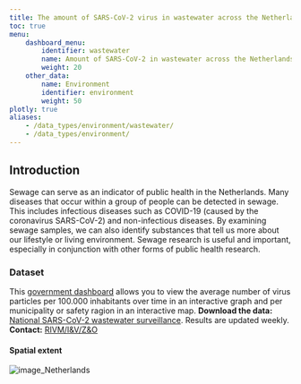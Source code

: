 ```yaml
---
title: The amount of SARS-CoV-2 virus in wastewater across the Netherlands
toc: true
menu:
    dashboard_menu:
        identifier: wastewater
        name: Amount of SARS-CoV-2 in wastewater across the Netherlands
        weight: 20
    other_data:
        name: Environment
        identifier: environment
        weight: 50
plotly: true
aliases:
    - /data_types/environment/wastewater/
    - /data_types/environment/
---
```


## Introduction

Sewage can serve as an indicator of public health in the Netherlands. Many diseases that occur within a group of people can be detected in sewage. This includes infectious diseases such as COVID-19 (caused by the coronavirus SARS-CoV-2) and non-infectious diseases. By examining sewage samples, we can also identify substances that tell us more about our lifestyle or living environment. Sewage research is useful and important, especially in conjunction with other forms of public health research.

### Dataset

This [government dashboard](https://coronadashboard.government.nl/landelijk/rioolwater) allows you to view the average number of virus particles per 100.000 inhabitants over time in an interactive graph and per municipality or safety ragion in an interactive map.
**Download the data:** [National SARS-CoV-2 wastewater surveillance](https://data.rivm.nl/meta/srv/eng/catalog.search;jsessionid=5C4F23F31DC8B4F5CF0DFE1849EA5BB3#/metadata/a2960b68-9d3f-4dc3-9485-600570cd52b9). Results are updated weekly.\
**Contact:** [RIVM/I&V/Z&O](mailto:afvalwatersurveillance@rivm.nl)

#### Spatial extent

![image_Netherlands](https://data.rivm.nl/meta/srv/api/records/a2960b68-9d3f-4dc3-9485-600570cd52b9/extents.png?mapsrs=epsg:3857&width=300)
